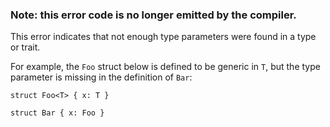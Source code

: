 ### Note: this error code is no longer emitted by the compiler.

This error indicates that not enough type parameters were found in a type or
trait.

For example, the `Foo` struct below is defined to be generic in `T`, but the
type parameter is missing in the definition of `Bar`:

```compile_fail,E0107
struct Foo<T> { x: T }

struct Bar { x: Foo }
```
